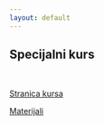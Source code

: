 ```yaml
---
layout: default
---
```


## Specijalni kurs

<br>

[Stranica kursa](https://poincare.matf.bg.ac.rs/~filip/spec2024/)

[Materijali](../materials/active/SK/)
